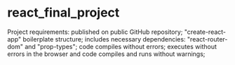# react_final_project
Project requirements: published on public GitHub repository; "create-react-app" boilerplate structure; includes necessary dependencies: "react-router-dom" and "prop-types"; code compiles without errors; executes without errors in the browser and code compiles and runs without warnings; 
